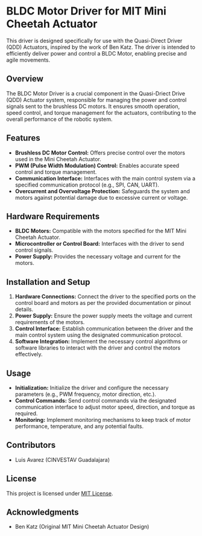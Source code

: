 # BLDC Motor Driver for MIT Mini Cheetah Actuator

This driver is designed specifically for use with the Quasi-Direct Driver (QDD) Actuators, inspired by the work of Ben Katz. The driver is intended to efficiently deliver power and control a BLDC Motor, enabling precise and agile movements.

## Overview

The BLDC Motor Driver is a crucial component in the Quasi-Driect Drive (QDD) Actuator system, responsible for managing the power and control signals sent to the brushless DC motors. It ensures smooth operation, speed control, and torque management for the actuators, contributing to the overall performance of the robotic system.

## Features

- **Brushless DC Motor Control:** Offers precise control over the motors used in the Mini Cheetah Actuator.
- **PWM (Pulse Width Modulation) Control:** Enables accurate speed control and torque management.
- **Communication Interface:** Interfaces with the main control system via a specified communication protocol (e.g., SPI, CAN, UART).
- **Overcurrent and Overvoltage Protection:** Safeguards the system and motors against potential damage due to excessive current or voltage.

## Hardware Requirements

- **BLDC Motors:** Compatible with the motors specified for the MIT Mini Cheetah Actuator.
- **Microcontroller or Control Board:** Interfaces with the driver to send control signals.
- **Power Supply:** Provides the necessary voltage and current for the motors.

## Installation and Setup

1. **Hardware Connections:** Connect the driver to the specified ports on the control board and motors as per the provided documentation or pinout details.
2. **Power Supply:** Ensure the power supply meets the voltage and current requirements of the motors.
3. **Control Interface:** Establish communication between the driver and the main control system using the designated communication protocol.
4. **Software Integration:** Implement the necessary control algorithms or software libraries to interact with the driver and control the motors effectively.

## Usage

- **Initialization:** Initialize the driver and configure the necessary parameters (e.g., PWM frequency, motor direction, etc.).
- **Control Commands:** Send control commands via the designated communication interface to adjust motor speed, direction, and torque as required.
- **Monitoring:** Implement monitoring mechanisms to keep track of motor performance, temperature, and any potential faults.

## Contributors

- Luis Avarez (CINVESTAV Guadalajara)

## License

This project is licensed under [MIT License](LICENSE.md).

## Acknowledgments

- Ben Katz (Original MIT Mini Cheetah Actuator Design)
